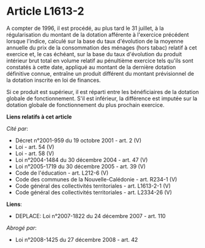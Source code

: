 # Article L1613-2

A compter de 1996, il est procédé, au plus tard le 31 juillet, à la régularisation du montant de la dotation afférente à
l'exercice précédent lorsque l'indice, calculé sur la base du taux d'évolution de la moyenne annuelle du prix de la
consommation des ménages (hors tabac) relatif à cet exercice et, le cas échéant, sur la base du taux d'évolution du produit
intérieur brut total en volume relatif au pénultième exercice tels qu'ils sont constatés à cette date, appliqué au montant de
la dernière dotation définitive connue, entraîne un produit différent du montant prévisionnel de la dotation inscrite en loi
de finances.

Si ce produit est supérieur, il est réparti entre les bénéficiaires de la dotation globale de fonctionnement. S'il est
inférieur, la différence est imputée sur la dotation globale de fonctionnement du plus prochain exercice.

**Liens relatifs à cet article**

_Cité par_:

  - Décret n°2001-959 du 19 octobre 2001 - art. 2 (V)
  - Loi - art. 54 (V)
  - Loi - art. 58 (V)
  - Loi n°2004-1484 du 30 décembre 2004 - art. 47 (V)
  - Loi n°2005-1719 du 30 décembre 2005 - art. 39 (V)
  - Code de l'éducation - art. L212-6 (V)
  - Code des communes de la Nouvelle-Calédonie - art. R234-1 (V)
  - Code général des collectivités territoriales - art. L1613-2-1 (V)
  - Code général des collectivités territoriales - art. L2334-26 (V)

**Liens**:

  - DEPLACE: Loi n°2007-1822 du 24 décembre 2007 - art. 110

_Abrogé par_:

  - Loi n°2008-1425 du 27 décembre 2008 - art. 42
